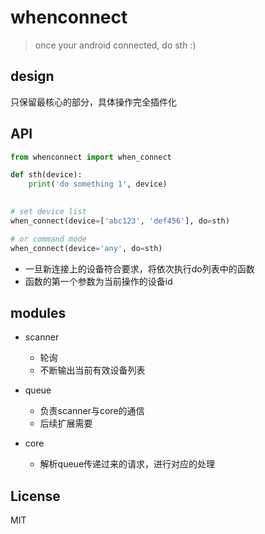 # whenconnect

> once your android connected, do sth :)

## design

只保留最核心的部分，具体操作完全插件化

## API

```python
from whenconnect import when_connect

def sth(device):
    print('do something 1', device)
    

# set device list
when_connect(device=['abc123', 'def456'], do=sth)

# or command mode
when_connect(device='any', do=sth) 
```

- 一旦新连接上的设备符合要求，将依次执行do列表中的函数
- 函数的第一个参数为当前操作的设备id

## modules

- scanner
    - 轮询
    - 不断输出当前有效设备列表

- queue
    - 负责scanner与core的通信
    - 后续扩展需要

- core
    - 解析queue传递过来的请求，进行对应的处理

## License

MIT
